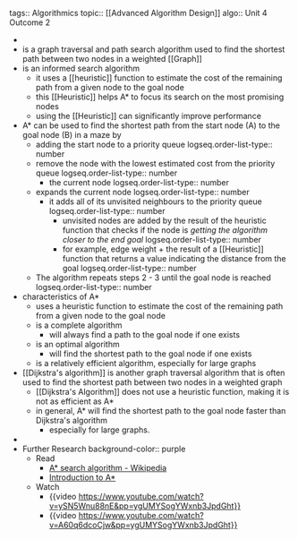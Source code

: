 tags:: Algorithmics
topic:: [[Advanced Algorithm Design]]
algo:: Unit 4 Outcome 2

-
- is a graph traversal and path search algorithm used to find the shortest path between two nodes in a weighted [[Graph]]
- is an informed search algorithm
	- it uses a [[heuristic]] function to estimate the cost of the remaining path from a given node to the goal node
	- this [[Heuristic]] helps A* to focus its search on the most promising nodes
	- using the [[Heuristic]] can significantly improve performance
- A* can be used to find the shortest path from the start node (A) to the goal node (B) in a maze by
	- adding the start node to a priority queue
	  logseq.order-list-type:: number
	- remove the node with the lowest estimated cost from the priority queue
	  logseq.order-list-type:: number
		- the current node
		  logseq.order-list-type:: number
	- expands the current node
	  logseq.order-list-type:: number
		- it adds all of its unvisited neighbours to the priority queue
		  logseq.order-list-type:: number
			- unvisited nodes are added by the result of the heuristic function that checks if the node is *getting the algorithm closer to the end goal*
			  logseq.order-list-type:: number
			- for example, edge weight + the result of a [[Heuristic]] function that returns a value indicating the distance from the goal
			  logseq.order-list-type:: number
	- The algorithm repeats steps 2 - 3 until the goal node is reached
	  logseq.order-list-type:: number
- characteristics of A*
	- uses a heuristic function to estimate the cost of the remaining path from a given node to the goal node
	- is a complete algorithm
		- will always find a path to the goal node if one exists
	- is an optimal algorithm
		- will find the shortest path to the goal node if one exists
	- is a relatively efficient algorithm, especially for large graphs
- [[Dijkstra's algorithm]] is another graph traversal algorithm that is often used to find the shortest path between two nodes in a weighted graph
	- [[Dijkstra's Algorithm]] does not use a heuristic function, making it is not as efficient as A*
	- in general, A* will find the shortest path to the goal node faster than Dijkstra's algorithm
		- especially for large graphs.
-
- Further Research
  background-color:: purple
	- Read
		- [A* search algorithm - Wikipedia](https://en.wikipedia.org/wiki/A*_search_algorithm)
		- [Introduction to A*](https://theory.stanford.edu/~amitp/GameProgramming/AStarComparison.html)
	- Watch
		- {{video https://www.youtube.com/watch?v=ySN5Wnu88nE&pp=ygUMYSogYWxnb3JpdGht}}
		- {{video https://www.youtube.com/watch?v=A60q6dcoCjw&pp=ygUMYSogYWxnb3JpdGht}}